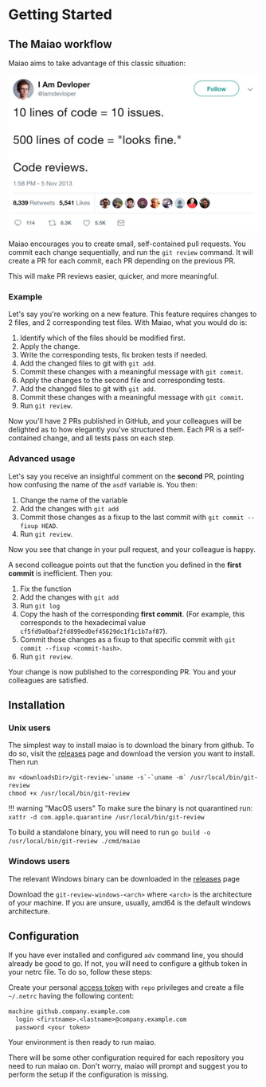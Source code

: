 # Getting Started

## The Maiao workflow

Maiao aims to take advantage of this classic situation:

![](img/code_reviews_tweet.jpeg)

Maiao encourages you to create small, self-contained pull requests. You commit each change sequentially, and run
the `git review` command. It will create a PR for each commit, each PR depending on the previous PR.

This will make PR reviews easier, quicker, and more meaningful.

### Example

Let's say you're working on a new feature. This feature requires changes to 2 files, and 2 corresponding test files.
With Maiao, what you would do is:

1. Identify which of the files should be modified first.
2. Apply the change.
3. Write the corresponding tests, fix broken tests if needed.
4. Add the changed files to git with `git add`.
5. Commit these changes with a meaningful message with `git commit`.
6. Apply the changes to the second file and corresponding tests.
4. Add the changed files to git with `git add`.
7. Commit these changes with a meaningful message with `git commit`.
8. Run `git review`.

Now you'll have 2 PRs published in GitHub, and your colleagues will be delighted as to how elegantly you've structured
them. Each PR is a self-contained change, and all tests pass on each step.

### Advanced usage

Let's say you receive an insightful comment on the **second** PR, pointing how confusing the name of the `asdf` variable
is. You then:

1. Change the name of the variable
2. Add the changes with `git add`
3. Commit those changes as a fixup to the last commit with `git commit --fixup HEAD`.
4. Run `git review`.

Now you see that change in your pull request, and your colleague is happy.

A second colleague points out that the function you defined in the **first commit** is inefficient. Then you:

1. Fix the function
2. Add the changes with `git add`
3. Run `git log`
4. Copy the hash of the corresponding **first commit**. (For example, this corresponds to the hexadecimal value
    `cf5fd9a0baf2fd899ed0ef45629dc1f1c1b7af87`).
5. Commit those changes as a fixup to that specific commit with `git commit --fixup <commit-hash>`.
6. Run `git review`.

Your change is now published to the corresponding PR. You and your colleagues are satisfied.

## Installation

### Unix users

The simplest way to install maiao is to download the binary from github. To do so, visit
the [releases](https://github.com/adevinta/maiao/releases) page and download the version you want to install. Then run

```
mv <downloadsDir>/git-review-`uname -s`-`uname -m` /usr/local/bin/git-review
chmod +x /usr/local/bin/git-review
```

!!! warning "MacOS users"
To make sure the binary is not quarantined run: `xattr -d com.apple.quarantine /usr/local/bin/git-review`

To build a standalone binary, you will need to run `go build -o /usr/local/bin/git-review ./cmd/maiao`

### Windows users

The relevant Windows binary can be downloaded in the [releases](https://github.com/adevinta/maiao/releases) page

Download the `git-review-windows-<arch>` where `<arch>` is the architecture of your machine. If you are unsure, usually,
amd64 is the default windows architecture.

## Configuration

If you have ever installed and configured `adv` command line, you should already be good to go. If not, you will need to
configure a github token in your netrc file. To do so, follow these steps:

Create your personal [access token](https://github.company.example.com/settings/tokens) with `repo` privileges and
create a file `~/.netrc` having the following content:

```
machine github.company.example.com
  login <firstname>.<lastname>@company.example.com
  password <your token>
```

Your environment is then ready to run maiao.

There will be some other configuration required for each repository you need to run maiao on. Don't worry, maiao will
prompt and suggest you to perform the setup if the configuration is missing.

